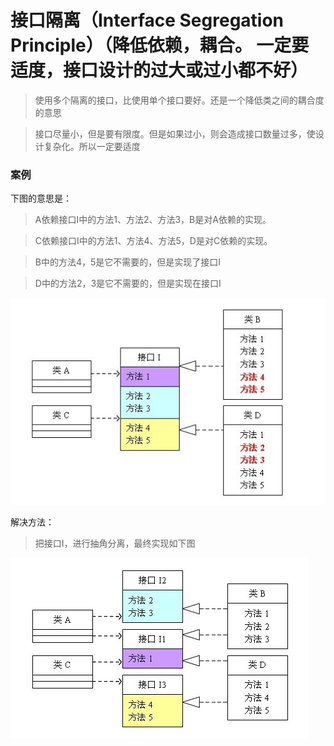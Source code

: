 接口隔离（Interface Segregation Principle）（降低依赖，耦合。 一定要适度，接口设计的过大或过小都不好）
===================================================================
> 使用多个隔离的接口，比使用单个接口要好。还是一个降低类之间的耦合度的意思

> 接口尽量小，但是要有限度。但是如果过小，则会造成接口数量过多，使设计复杂化。所以一定要适度

### 案例
下图的意思是：
> A依赖接口I中的方法1、方法2、方法3，B是对A依赖的实现。

> C依赖接口I中的方法1、方法4、方法5，D是对C依赖的实现。

> B中的方法4，5是它不需要的，但是实现了接口I

> D中的方法2，3是它不需要的，但是实现在接口I

![alt text](images/1.jpg '')


解决方法：
> 把接口I，进行抽角分离，最终实现如下图

![alt text](images/2.jpg '')
